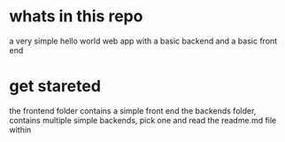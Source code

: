 # whats in this repo
a very simple hello world web app with a basic backend and a basic front end
# get stareted
the frontend folder contains a simple front end
the backends folder, contains multiple simple backends, pick one and read the readme.md file within